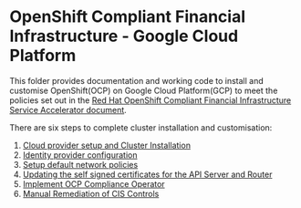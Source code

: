 # OpenShift Compliant Financial Infrastructure - Google Cloud Platform

This folder provides documentation and working code to install and customise OpenShift(OCP) on Google Cloud Platform(GCP) to meet the policies set out in the [Red Hat OpenShift Compliant Financial Infrastructure Service Accelerator document](/ocp/ServiceApprovalAccelerator_OCP.md). 

There are six steps to complete cluster installation and customisation:

1. [Cloud provider setup and Cluster Installation](/ocp/gcp/01_cluster_installation/cluster_installation.md)
2. [Identity provider configuration](/ocp/gcp/02_htpasswd_identity_provider/htpasswd_implementation.md)
3. [Setup default network policies](/ocp/gcp/03_default_network_policy/default_network_policy_implementation.md)
4. [Updating the self signed certificates for the API Server and Router](/ocp/gcp/04_replace_api_router_certs/replace_api_router_certs.md)
5. [Implement OCP Compliance Operator](/ocp/gcp/05_implement_ocp_compliance_operator/implement_ocp_compliance_operator.md)
6. [Manual Remediation of CIS Controls](/ocp/gcp/06_remediation_of_manual_CIS_controls/Remediation_of_manual_CIS_controls.md)



